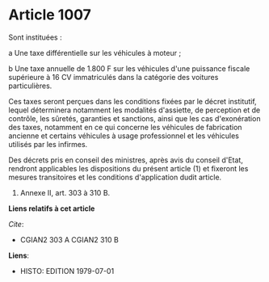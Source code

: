 # Article 1007

Sont instituées :

a  Une taxe différentielle sur les véhicules à moteur ;

b  Une taxe annuelle de 1.800 F sur les véhicules d'une puissance fiscale supérieure à 16 CV immatriculés dans la catégorie
des voitures particulières.

Ces taxes seront perçues dans les conditions fixées par le décret institutif, lequel déterminera notamment les modalités
d'assiette, de perception et de contrôle, les sûretés, garanties et sanctions, ainsi que les cas d'exonération des taxes,
notamment en ce qui concerne les véhicules de fabrication ancienne et certains véhicules à usage professionnel et les
véhicules utilisés par les infirmes.

Des décrets pris en conseil des ministres, après avis du conseil d'Etat, rendront applicables les dispositions du présent
article (1) et fixeront les mesures transitoires et les conditions d'application dudit article.

1) Annexe II, art. 303 à 310 B.

**Liens relatifs à cet article**

_Cite_:

  - CGIAN2 303 A CGIAN2 310 B

**Liens**:

  - HISTO: EDITION 1979-07-01
